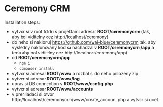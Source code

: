 # Ceremony CRM

Installation steps:

  *  vytvor si v root foldri s projektami adresar **ROOT/ceremonycrm** (tak, aby bol viditelny cez http://localhost/ceremony)
  *  do neho si naklonuj https://github.com/wai-blue/ceremonycrm tak, aby vysledny naklonovany kod sa nachadzal v **ROOT/ceremonycrm/app** a teda aby bol viditelny cez http://localhost/ceremony/app)
  *  cd **ROOT/ceremonycrm/app**
      - `npm i`
      - `composer install`
  *  vytvor si adresar **ROOT/www** a rozbal si do neho prilozeny zip
  *  vytvor si adresar **ROOT/www/log**
  *  uprav si DB connection v **ROOT/www/config.php**
  *  vytvor si adresar **ROOT/www/accounts**
  *  v prehliadaci si otvor http://localhost/ceremonycrm/www/create_account.php a vytvor si ucet